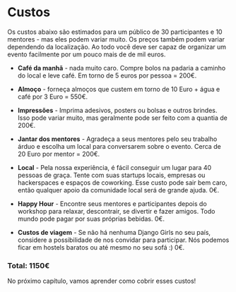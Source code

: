 # Custos

Os custos abaixo são estimados para um público de 30 participantes e 10 mentores - mas eles podem variar muito. Os preços também podem variar dependendo da localização. Ao todo você deve ser capaz de organizar um evento facilmente por um pouco mais de de mil euros.

- __Café da manhã__ - nada muito caro. Compre bolos na padaria a caminho do local e leve café. Em torno de 5 euros por pessoa = 200€.

- __Almoço__ - forneça almoços que custem em torno de 10 Euro + água e café por 3 Euro = 550€.

- __Impressões__ - Imprima adesivos, posters ou bolsas e outros brindes. Isso pode variar muito, mas geralmente pode ser feito com a quantia de 200€.

- __Jantar dos mentores__ - Agradeça a seus mentores pelo seu trabalho árduo e escolha um local para conversarem sobre o evento. Cerca de 20 Euro por mentor = 200€.

- __Local__ - Pela nossa experiência, é fácil conseguir um lugar para 40 pessoas de graça. Tente com suas startups locais, empresas ou hackerspaces e espaços de coworking. Esse custo pode sair bem caro, então qualquer apoio da comunidade local será de grande ajuda. 0€.

- __Happy Hour__ - Encontre seus mentores e participantes depois do workshop para relaxar, descontrair, se divertir e fazer amigos. Todo mundo pode pagar por suas próprias bebidas. 0€.

- __Custos de viagem__ - Se não há nenhuma Django Girls no seu país, considere a possibilidade de nos convidar para participar. Nós podemos ficar em hostels baratos ou até mesmo no seu sofá :) 0€.

### __Total: 1150€__

No próximo capítulo, vamos aprender como cobrir esses custos!
